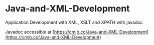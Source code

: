 # Java-and-XML-Development
Application Development with XML, XSLT and XPATH with javadoc


Javadoc accessible at [https://cmjb.co/Java-and-XML-Development](https://cmjb.co/Java-and-XML-Development)
